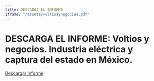 ```yaml
---
title: DESCARGA EL INFORME
iframe: "/assets/voltiosynegocios.pdf"
---
```


# DESCARGA EL INFORME: Voltios y negocios. Industria eléctrica y captura del estado en México.

<a class="btn btn-secondary" href="https://poderlatam.org/wp-content/uploads/2024/03/voltiosynegocios.pdf" target="_blank">Descargar informe</a>
<br>